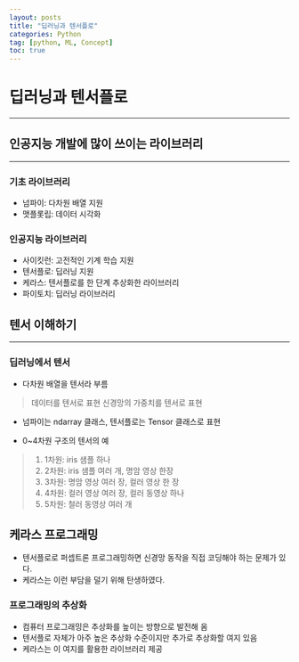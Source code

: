 ```yaml
---
layout: posts
title: "딥러닝과 텐서플로"
categories: Python
tag: [python, ML, Concept]
toc: true
---
```


# 딥러닝과 텐서플로

***

## 인공지능 개발에 많이 쓰이는 라이브러리

***

### 기초 라이브러리
- 넘파이: 다차원 배열 지원
- 맷플롯립: 데이터 시각화

### 인공지능 라이브러리
- 사이킷런: 고전적인 기계 학습 지원
- 텐서플로: 딥러닝 지원
- 케라스: 텐서플로를 한 단계 추상화한 라이브러리
- 파이토치: 딥러닝 라이브러리

## 텐서 이해하기

***

### 딥러닝에서 텐서
- 다차원 배열을 텐서라 부름
> 데이터를 텐서로 표현
> 신경망의 가중치를 텐서로 표현
- 넘파이는 ndarray 클래스, 텐서플로는 Tensor 클래스로 표현

- 0~4차원 구조의 텐서의 예
> 1. 1차원: iris 샘플 하나
> 2. 2차원: iris 샘플 여러 개, 명암 영상 한장
> 3. 3차원: 명암 영상 여러 장, 컬러 영상 한 장
> 4. 4차원: 컬러 영상 여러 장, 컬러 동영상 하나
> 5. 5차원: 철러 동영상 여러 개

## 케라스 프로그래밍
- 텐서플로로 퍼셉트론 프로그래밍하면 신경망 동작을 직접 코딩해야 하는 문제가 있다.
- 케라스는 이런 부담을 덜기 위해 탄생하였다.

### 프로그래밍의 추상화
- 컴퓨터 프로그래밍은 추상화를 높이는 방향으로 발전해 옴
- 텐서플로 자체가 아주 높은 추상화 수준이지만 추가로 추상화할 여지 있음
- 케라스는 이 여지를 활용한 라이브러리 제공